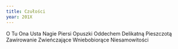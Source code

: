 ```yaml
---
title: Czułości
year: 201X
---
```


O
Tu
Ona
Usta
Nagie
Piersi
Opuszki
Oddechem
Delikatną
Pieszczotą
Zawirowanie
Zwieńczające
Wniebobiorące
Niesamowitości
